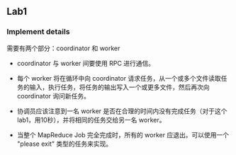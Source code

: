 
## **Lab1**

### Implement details

需要有两个部分：coordinator 和 worker

- coordinator 与 worker 间要使用 RPC 进行通信。

- 每个 worker 将在循环中向 coordinator 请求任务，从一个或多个文件读取任务的输入，执行任务，将任务的输出写入一个或更多文件，然后再次向 coordinator 询问新任务。

- 协调员应该注意到一名 worker 是否在合理的时间内没有完成任务（对于这个 lab1，用10秒），并将相同的任务交给另一名 worker。

- 当整个 MapReduce Job 完全完成时，所有的 worker 应退出。可以使用一个 "please exit" 类型的任务来实现。


